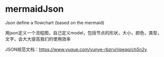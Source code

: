 # mermaidJson
Json define a flowchart (based on the mermaid)

用json定义一个流程图，自己定义model，包括节点的形状，大小，颜色，类型，文字，会大大提高我们的使用效率

JSON规范文档：https://www.yuque.com/yunye-rbzrv/ripeqq/ch5n2y


